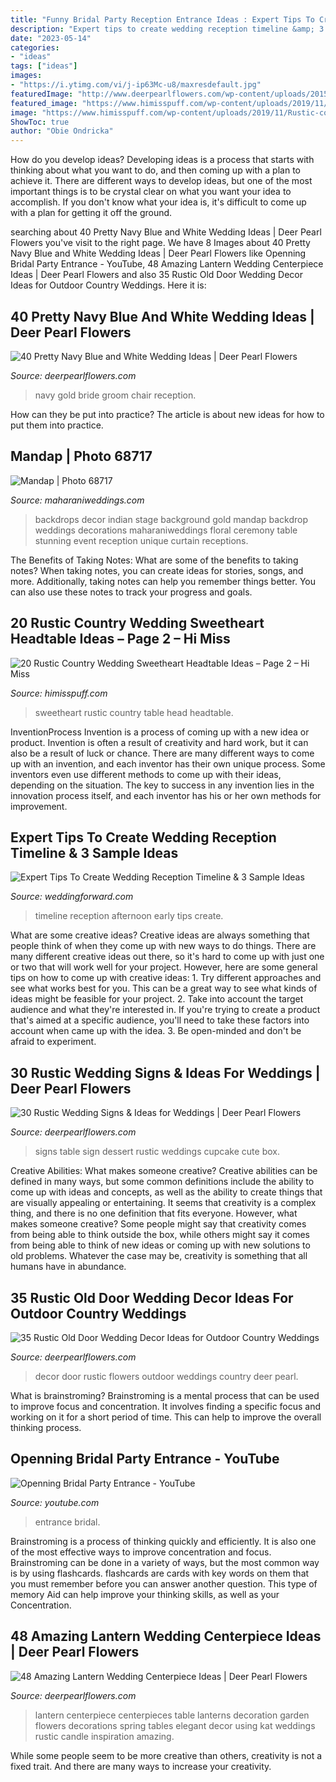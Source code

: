 ```yaml
---
title: "Funny Bridal Party Reception Entrance Ideas : Expert Tips To Create Wedding Reception Timeline &amp; 3 Sample Ideas"
description: "Expert tips to create wedding reception timeline &amp; 3 sample ideas"
date: "2023-05-14"
categories:
- "ideas"
tags: ["ideas"]
images:
- "https://i.ytimg.com/vi/j-ip63Mc-u8/maxresdefault.jpg"
featuredImage: "http://www.deerpearlflowers.com/wp-content/uploads/2015/05/Vintage-lantern-centerpiece.jpg"
featured_image: "https://www.himisspuff.com/wp-content/uploads/2019/11/Rustic-country-wedding-sweetheart-head-table-decoration-ideas-14.jpg"
image: "https://www.himisspuff.com/wp-content/uploads/2019/11/Rustic-country-wedding-sweetheart-head-table-decoration-ideas-14.jpg"
ShowToc: true
author: "Obie Ondricka"
---
```



How do you develop ideas?
Developing ideas is a process that starts with thinking about what you want to do, and then coming up with a plan to achieve it. There are different ways to develop ideas, but one of the most important things is to be crystal clear on what you want your idea to accomplish. If you don't know what your idea is, it's difficult to come up with a plan for getting it off the ground.

	

		
searching about 40 Pretty Navy Blue and White Wedding Ideas | Deer Pearl Flowers you've visit to the right page. We have 8 Images about 40 Pretty Navy Blue and White Wedding Ideas | Deer Pearl Flowers like Openning Bridal Party Entrance - YouTube, 48 Amazing Lantern Wedding Centerpiece Ideas | Deer Pearl Flowers and also 35 Rustic Old Door Wedding Decor Ideas for Outdoor Country Weddings. Here it is:
		
    
## 40 Pretty Navy Blue And White Wedding Ideas | Deer Pearl Flowers

<img loading=lazy src="http://www.deerpearlflowers.com/wp-content/uploads/2015/08/navy-blue-and-gold-bride-and-groom-wedding-chair-ideas.jpg" onerror="this.onerror=null;this.src='https://tse3.mm.bing.net/th?id=OIP.m33gCslX89XmsK3VL_6S3QHaLG&amp;pid=15.1';" alt="40 Pretty Navy Blue and White Wedding Ideas | Deer Pearl Flowers">

_Source: deerpearlflowers.com_

>navy gold bride groom chair reception. 

	

How can they be put into practice?
The article is about new ideas for how to put them into practice.

    
## Mandap | Photo 68717

<img loading=lazy src="http://www.maharaniweddings.com/media/gallery/68717-Day2Agarrettfrandsen-22-of-72.jpeg" onerror="this.onerror=null;this.src='https://tse3.mm.bing.net/th?id=OIP.WKMhdCyXusXQKifM_8mH7gHaLH&amp;pid=15.1';" alt="Mandap | Photo 68717">

_Source: maharaniweddings.com_

>backdrops decor indian stage background gold mandap backdrop weddings decorations maharaniweddings floral ceremony table stunning event reception unique curtain receptions. 

	

The Benefits of Taking Notes: What are some of the benefits to taking notes?
When taking notes, you can create ideas for stories, songs, and more. Additionally, taking notes can help you remember things better. You can also use these notes to track your progress and goals.

    
## 20 Rustic Country Wedding Sweetheart Headtable Ideas – Page 2 – Hi Miss

<img loading=lazy src="https://www.himisspuff.com/wp-content/uploads/2019/11/Rustic-country-wedding-sweetheart-head-table-decoration-ideas-14.jpg" onerror="this.onerror=null;this.src='https://tse1.mm.bing.net/th?id=OIP.cxF_0bsI3OfX0B4rLP5HGAHaLH&amp;pid=15.1';" alt="20 Rustic Country Wedding Sweetheart Headtable Ideas – Page 2 – Hi Miss">

_Source: himisspuff.com_

>sweetheart rustic country table head headtable. 

	

InventionProcess
Invention is a process of coming up with a new idea or product. Invention is often a result of creativity and hard work, but it can also be a result of luck or chance. There are many different ways to come up with an invention, and each inventor has their own unique process. Some inventors even use different methods to come up with their ideas, depending on the situation. The key to success in any invention lies in the innovation process itself, and each inventor has his or her own methods for improvement.

    
## Expert Tips To Create Wedding Reception Timeline &amp; 3 Sample Ideas

<img loading=lazy src="https://www.weddingforward.com/wp-content/uploads/2019/04/wedding-reception-timeline-early-afternoon-wedding-reception.jpg" onerror="this.onerror=null;this.src='https://tse4.mm.bing.net/th?id=OIP.AW_rwyj_2WfUTl24yYMSlwHaPq&amp;pid=15.1';" alt="Expert Tips To Create Wedding Reception Timeline &amp; 3 Sample Ideas">

_Source: weddingforward.com_

>timeline reception afternoon early tips create. 

	

What are some creative ideas?
Creative ideas are always something that people think of when they come up with new ways to do things. There are many different creative ideas out there, so it's hard to come up with just one or two that will work well for your project. However, here are some general tips on how to come up with creative ideas: 1. Try different approaches and see what works best for you. This can be a great way to see what kinds of ideas might be feasible for your project. 2. Take into account the target audience and what they're interested in. If you're trying to create a product that's aimed at a specific audience, you'll need to take these factors into account when came up with the idea. 3. Be open-minded and don't be afraid to experiment.

    
## 30 Rustic Wedding Signs &amp; Ideas For Weddings | Deer Pearl Flowers

<img loading=lazy src="http://www.deerpearlflowers.com/wp-content/uploads/2016/05/dessert-table-sign.jpg" onerror="this.onerror=null;this.src='https://tse2.mm.bing.net/th?id=OIP.uv3Qqf6cX23SUYp-y84TzAHaLF&amp;pid=15.1';" alt="30 Rustic Wedding Signs &amp; Ideas for Weddings | Deer Pearl Flowers">

_Source: deerpearlflowers.com_

>signs table sign dessert rustic weddings cupcake cute box. 

	

Creative Abilities: What makes someone creative?
Creative abilities can be defined in many ways, but some common definitions include the ability to come up with ideas and concepts, as well as the ability to create things that are visually appealing or entertaining. It seems that creativity is a complex thing, and there is no one definition that fits everyone. However, what makes someone creative? Some people might say that creativity comes from being able to think outside the box, while others might say it comes from being able to think of new ideas or coming up with new solutions to old problems. Whatever the case may be, creativity is something that all humans have in abundance.

    
## 35 Rustic Old Door Wedding Decor Ideas For Outdoor Country Weddings

<img loading=lazy src="http://www.deerpearlflowers.com/wp-content/uploads/2015/07/rustic-old-door-and-flowers-wedding-decor.jpg" onerror="this.onerror=null;this.src='https://tse4.mm.bing.net/th?id=OIP.AaK_PvWl-TYKj2I-ZCqymQHaLK&amp;pid=15.1';" alt="35 Rustic Old Door Wedding Decor Ideas for Outdoor Country Weddings">

_Source: deerpearlflowers.com_

>decor door rustic flowers outdoor weddings country deer pearl. 

	

What is brainstroming?
Brainstroming is a mental process that can be used to improve focus and concentration. It involves finding a specific focus and working on it for a short period of time. This can help to improve the overall thinking process.

    
## Openning Bridal Party Entrance - YouTube

<img loading=lazy src="https://i.ytimg.com/vi/j-ip63Mc-u8/maxresdefault.jpg" onerror="this.onerror=null;this.src='https://tse2.mm.bing.net/th?id=OIP.3JPYrAehkWm1Ls_gs4tMxgHaEK&amp;pid=15.1';" alt="Openning Bridal Party Entrance - YouTube">

_Source: youtube.com_

>entrance bridal. 

	

Brainstroming is a process of thinking quickly and efficiently. It is also one of the most effective ways to improve concentration and focus. Brainstroming can be done in a variety of ways, but the most common way is by using flashcards. flashcards are cards with key words on them that you must remember before you can answer another question. This type of memory Aid can help improve your thinking skills, as well as your Concentration.

    
## 48 Amazing Lantern Wedding Centerpiece Ideas | Deer Pearl Flowers

<img loading=lazy src="http://www.deerpearlflowers.com/wp-content/uploads/2015/05/Vintage-lantern-centerpiece.jpg" onerror="this.onerror=null;this.src='https://tse4.mm.bing.net/th?id=OIP.u-uOHGLmt6ZAVeLso41aMQHaLH&amp;pid=15.1';" alt="48 Amazing Lantern Wedding Centerpiece Ideas | Deer Pearl Flowers">

_Source: deerpearlflowers.com_

>lantern centerpiece centerpieces table lanterns decoration garden flowers decorations spring tables elegant decor using kat weddings rustic candle inspiration amazing. 

	

While some people seem to be more creative than others, creativity is not a fixed trait. And there are many ways to increase your creativity.

